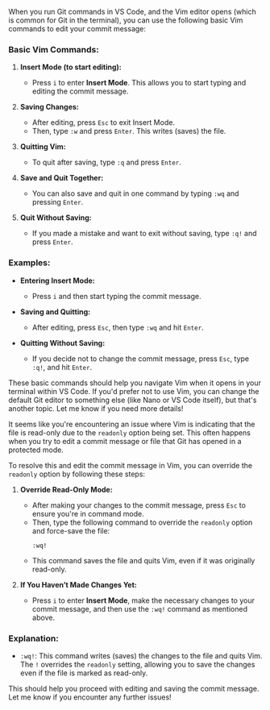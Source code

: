When you run Git commands in VS Code, and the Vim editor opens (which is common for Git in the terminal), you can use the following basic Vim commands to edit your commit message:

### Basic Vim Commands:

1. **Insert Mode (to start editing):**
   - Press `i` to enter **Insert Mode**. This allows you to start typing and editing the commit message.

2. **Saving Changes:**
   - After editing, press `Esc` to exit Insert Mode.
   - Then, type `:w` and press `Enter`. This writes (saves) the file.

3. **Quitting Vim:**
   - To quit after saving, type `:q` and press `Enter`.

4. **Save and Quit Together:**
   - You can also save and quit in one command by typing `:wq` and pressing `Enter`.

5. **Quit Without Saving:**
   - If you made a mistake and want to exit without saving, type `:q!` and press `Enter`.

### Examples:

- **Entering Insert Mode:**
  - Press `i` and then start typing the commit message.

- **Saving and Quitting:**
  - After editing, press `Esc`, then type `:wq` and hit `Enter`.

- **Quitting Without Saving:**
  - If you decide not to change the commit message, press `Esc`, type `:q!`, and hit `Enter`.

These basic commands should help you navigate Vim when it opens in your terminal within VS Code. If you'd prefer not to use Vim, you can change the default Git editor to something else (like Nano or VS Code itself), but that's another topic. Let me know if you need more details!

It seems like you're encountering an issue where Vim is indicating that the file is read-only due to the `readonly` option being set. This often happens when you try to edit a commit message or file that Git has opened in a protected mode.

To resolve this and edit the commit message in Vim, you can override the `readonly` option by following these steps:

1. **Override Read-Only Mode:**
   - After making your changes to the commit message, press `Esc` to ensure you're in command mode.
   - Then, type the following command to override the `readonly` option and force-save the file:
     ```
     :wq!
     ```
   - This command saves the file and quits Vim, even if it was originally read-only.

2. **If You Haven’t Made Changes Yet:**
   - Press `i` to enter **Insert Mode**, make the necessary changes to your commit message, and then use the `:wq!` command as mentioned above.

### Explanation:
- `:wq!`: This command writes (saves) the changes to the file and quits Vim. The `!` overrides the `readonly` setting, allowing you to save the changes even if the file is marked as read-only.

This should help you proceed with editing and saving the commit message. Let me know if you encounter any further issues!
